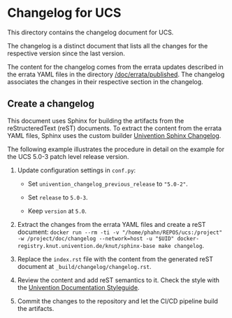 <!--
SPDX-FileCopyrightText: 2021-2023 Univention GmbH

SPDX-License-Identifier: AGPL-3.0-only
-->

# Changelog for UCS

This directory contains the changelog document for UCS.

The changelog is a distinct document that lists all the changes for the
respective version since the last version.

The content for the changelog comes from the errata updates described in the
errata YAML files in the directory
[/doc/errata/published](../errata/published). The changelog associates the
changes in their respective section in the changelog.

## Create a changelog

This document uses Sphinx for building the artifacts from the reStructeredText
(reST) documents. To extract the content from the errata YAML files, Sphinx
uses the custom builder [Univention Sphinx
Changelog](https://git.knut.univention.de/univention/documentation/univention_sphinx_changelog).

The following example illustrates the procedure in detail on the example for
the UCS 5.0-3 patch level release version.

1. Update configuration settings in `conf.py`:

   * Set `univention_changelog_previous_release` to `"5.0-2"`.

   * Set `release` to `5.0-3`.

   * Keep `version` at `5.0`.

1. Extract the changes from the errata YAML files and create a reST document:
   `docker run --rm -ti -v "/home/phahn/REPOS/ucs:/project" -w /project/doc/changelog --network=host -u "$UID" docker-registry.knut.univention.de/knut/sphinx-base make changelog`.

1. Replace the `index.rst` file with the content from the generated reST
   document at `_build/changelog/changelog.rst`.

1. Review the content and add reST semantics to it. Check the style with the
   [Univention Documentation
   Styleguide](https://univention.gitpages.knut.univention.de/documentation/styleguide/).

1. Commit the changes to the repository and let the CI/CD pipeline build the
   artifacts.

